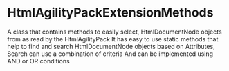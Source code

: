 # HtmlAgilityPackExtensionMethods
A class that contains methods to easily select, HtmlDocumentNode objects from as read by the HtmlAgilityPack
It has easy to use static methods that help to find and search HtmlDocumentNode objects based on Attributes, 
Search can use a combination of criteria
And can be implemented using AND or OR conditions
